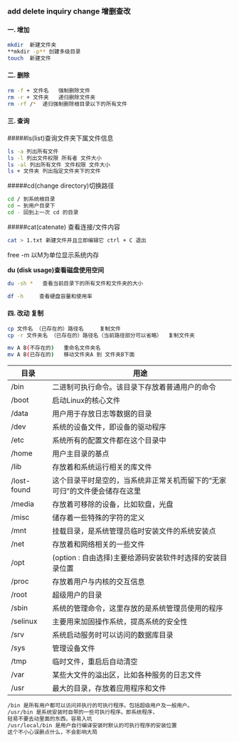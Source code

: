 ### add delete inquiry change 增删查改
#### 一. 增加
```bash
mkdir  新建文件夹 
**mkdir -p** 创建多级目录 
touch  新建文件
```
#### 二. 删除
```bash
rm -f + 文件名   强制删除文件 
rm -r + 文件夹   递归删除文件夹
rm -rf /*  递归强制删除根目录以下的所有文件
```
#### 三. 查询
#####ls(list)查询文件夹下属文件信息
```bash
ls -a 列出所有文件
ls -l 列出文件权限 所有者 文件大小 
ls -al 列出所有文件 文件权限 文件大小   
ls + 文件夹 列出指定文件夹下的文件
```
#####cd(change directory)切换路径
```bash
cd / 到系统根目录
cd ~ 到用户目录下
cd - 回到上一次 cd 的目录
```
#####cat(catenate)  查看连接/文件内容
```bash
cat > 1.txt 新建文件并且立即编辑它 ctrl + C 退出
```
free -m 以M为单位显示系统内存

**du (disk usage)查看磁盘使用空间**

```bash
du -sh *   查看当前目录下的所有文件和文件夹的大小
``` 
```bash
df -h     查看硬盘容量和使用率
```



#### 四. 改动 复制 
```bash
cp 文件名 （已存在的）路径名     复制文件
cp -r 文件夹名 （已存在的）路径名（当前路径部分可以省略）  复制文件夹

mv A B(不存在的)   重命名文件夹名
mv A B(已存在的)   移动文件夹A 到 文件夹B下面
```

|目录|用途|
|---|---|
|/bin|	二进制可执行命令。该目录下存放着普通用户的命令|
|/boot|	启动Linux的核心文件
|/data|	用户用于存放日志等数据的目录
|/dev|	系统的设备文件，即设备的驱动程序
/etc|	系统所有的配置文件都在这个目录中
/home|	用户主目录的基点
/lib|	存放着和系统运行相关的库文件
/lost-found|	这个目录平时是空的，当系统非正常关机而留下的“无家可归”的文件便会储存在这里
/media|	存放着可移除的设备，比如软盘，光盘
/misc|	储存着一些特殊的字符的定义
/mnt|	挂载目录，是系统管理员临时安装文件的系统安装点
/net|	存放着和网络相关的一些文件
/opt|	(option : 自由选择)主要给源码安装软件时选择的安装目录位置
/proc|	存放着用户与内核的交互信息
/root|	超级用户的目录
/sbin|	系统的管理命令，这里存放的是系统管理员使用的程序
/selinux|	主要用来加固操作系统，提高系统的安全性
/srv|	系统启动服务时可以访问的数据库目录
/sys|	管理设备文件
/tmp|	临时文件，重启后自动清空
/var|	某些大文件的溢出区，比如各种服务的日志文件
/usr|	最大的目录，存放着应用程序和文件

```bash
/bin 是所有用户都可以访问并执行的可执行程序。包括超级用户及一般用户。
/usr/bin 是系统安装时自带的一些可执行程序。即系统程序，
轻易不要去动里面的东西，容易入坑
/usr/local/bin 是用户自行编译安装时默认的可执行程序的安装位置
这个不小心误删点什么，不会影响大局
```